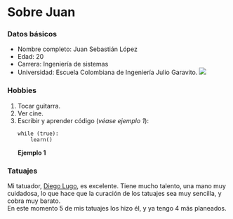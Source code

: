 # Sobre Juan

### Datos básicos
* Nombre completo: Juan Sebastián López
* Edad: 20
* Carrera: Ingeniería de sistemas
* Universidad: Escuela Colombiana de Ingeniería Julio Garavito. ![](https://upload.wikimedia.org/wikipedia/commons/thumb/0/0f/Logo_de_la_Escuela_Colombiana_de_Ingenier%C3%ADa.svg/2560px-Logo_de_la_Escuela_Colombiana_de_Ingenier%C3%ADa.svg.png)

### Hobbies
1. Tocar guitarra.
2. Ver cine.
3. Escribir y aprender código (*véase ejemplo 1*):
    ```
    while (true):
	    learn()
	```      
     **Ejemplo 1**

### Tatuajes
Mi tatuador, [Diego Lugo](https://www.instagram.com/alex_diaz350/?hl=es), es excelente. Tiene mucho talento, una mano muy cuidadosa, lo que hace que la curación de los tatuajes sea muy sencilla, y cobra muy barato. \
En este momento 5 de mis tatuajes los hizo él, y ya tengo 4 más planeados. 